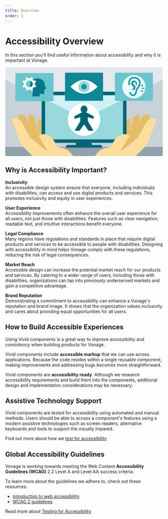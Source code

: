 ```yaml
---
title: Overview
order: 1
---
```


# Accessibility Overview

In this section you’ll find useful information about accessibility and why it is important at Vonage.

![accessibility](/assets/images/accessibility.jpeg)

## Why is Accessibility Important?

**Inclusivity**<br />
An accessible design system ensure that everyone, including individuals with disabilities, can access and use digital products and services. This promotes inclusivity and equity in user experiences.

**User Experience**<br />
Accessibility improvements often enhance the overall user experience for all users, not just those with disabilities. Features such as clear navigation, readable text, and intuitive interactions benefit everyone.

**Legal Compliance**<br />
Many regions have regulations and standards in place that require digital products and services to be accessible to people with disabilities. Designing with accessibility in mind helps Vonage comply with these regulations, reducing the risk of legal consequences.

**Market Reach**<br />
Accessible design can increase the potential market reach for our products and services. By catering to a wider range of users, including those with disabilities, organizations can tap into previously underserved markets and gain a competitive advantage.

**Brand Reputation**<br />
Demonstrating a commitment to accessibility can enhance a Vonage's reputation and brand image. It shows that the organization values inclusivity and cares about providing equal opportunities for all users.

## How to Build Accessible Experiences

Using Vivid components is a great way to improve accessibility and consistency when building products for Vonage.

Vivid components include **accessible markup** that we can use across applications. Because the code resides within a single reusable component, making improvements and addressing bugs becomes more straightforward.

Vivid components are **accessibility ready**. Although we research accessibility requirements and build them into the components, additional design and implementation considerations may be necessary.

## Assistive Technology Support

Vivid components are tested for accessibility using automated and manual methods. Users should be able to access a component's features using a modern assistive technologies such as screen readers, alternative keyboards and tools to support the visually impared.

Find out more about how we [test for accessibility](/accessibility/testing-for-accessibility/)

## Global Accessibility Guidelines

Vonage is working towards meeting the Web Content **Accessibility Guidelines (WCAG)** 2.2 Level A and Level AA success criteria.

To learn more about the guidelines we adhere to, check out these resources:

- [Introduction to web accessibility](https://www.w3.org/WAI/fundamentals/accessibility-intro/)
- [WCAG 2 guidelines](https://www.w3.org/WAI/standards-guidelines/wcag/)

Read more about [Testing for Accessibility](/accessibility/testing/)
